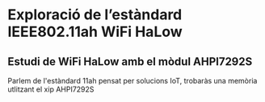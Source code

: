 # Exploració de l’estàndard IEEE802.11ah WiFi HaLow
## Estudi de WiFi HaLow amb el mòdul AHPI7292S
Parlem de l'estàndard 11ah pensat per solucions IoT, trobaràs una memòria utlitzant el xip AHPI7292S
